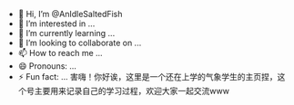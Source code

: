 - 👋 Hi, I’m @AnIdleSaltedFish
- 👀 I’m interested in ...
- 🌱 I’m currently learning ...
- 💞️ I’m looking to collaborate on ...
- 📫 How to reach me ...
- 😄 Pronouns: ...
- ⚡ Fun fact: ...
害嗨！你好诶，这里是一个还在上学的气象学生的主页捏，这个号主要用来记录自己的学习过程，欢迎大家一起交流www
<!---
AnIdleSaltedFish/AnIdleSaltedFish is a ✨ special ✨ repository because its `README.md` (this file) appears on your GitHub profile.
You can click the Preview link to take a look at your changes.
--->
